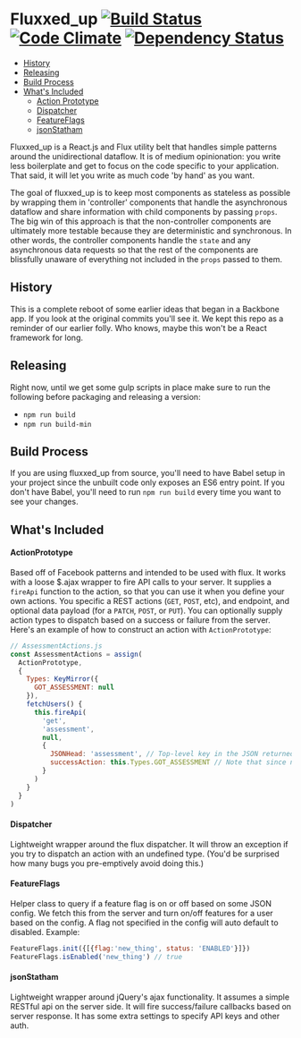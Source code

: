 Fluxxed_up [![Build Status](https://travis-ci.org/everplans/fluxxed_up.svg?branch=master)](https://travis-ci.org/everplans/fluxxed_up) [![Code Climate](https://codeclimate.com/repos/57361f9378bbd61943002b6b/badges/59cae8b81ec09ab798fb/gpa.svg)](https://codeclimate.com/repos/57361f9378bbd61943002b6b/feed) [![Dependency Status](https://gemnasium.com/badges/github.com/everplans/fluxxed_up.svg)](https://gemnasium.com/github.com/everplans/fluxxed_up)
===========

- [History](#history)
- [Releasing](#releasing)
- [Build Process](#build-process)
- [What's Included](#whats-included)
  - [Action Prototype](#actionprototype)
  - [Dispatcher](#dispatcher)
  - [FeatureFlags](#featureflags)
  - [jsonStatham](#jsonstatham)

Fluxxed_up is a React.js and Flux utility belt that handles simple patterns around the unidirectional dataflow. It is of medium opinionation: you write less boilerplate and get to focus on the code specific to your application. That said, it will let you write as much code 'by hand' as you want.

The goal of fluxxed_up is to keep most components as stateless as possible by wrapping them in 'controller' components that handle the asynchronous dataflow and share information with child components by passing `props`. The big win of this approach is that the non-controller components are ultimately more testable because they are deterministic and synchronous. In other words, the controller components handle the `state` and any asynchronous data requests so that the rest of the components are blissfully unaware of everything not included in the `props` passed to them.

## History
This is a complete reboot of some earlier ideas that began in a Backbone app. If you look at the original commits you'll see it. We kept this repo as a reminder of our earlier folly. Who knows, maybe this won't be a React framework for long.

## Releasing
Right now, until we get some gulp scripts in place make sure to run the following before packaging and releasing a version:
* `npm run build`
* `npm run build-min`

## Build Process
If you are using fluxxed_up from source, you'll need to have Babel setup in your project since the unbuilt code only exposes an ES6 entry point. If you don't have Babel, you'll need to run `npm run build` every time you want to see your changes.

## What's Included

#### ActionPrototype
Based off of Facebook patterns and intended to be used with flux. It works with a loose $.ajax wrapper to fire
API calls to your server. It supplies a `fireApi` function to the action, so that you can use it when you define your
own actions. You specific a REST actions (`GET`, `POST`, etc), and endpoint, and optional data payload (for a `PATCH`, `POST`, or `PUT`). You can optionally supply action types to dispatch based on a success or failure from the server. Here's an example of how to construct an action with `ActionPrototype`:

```javascript
// AssessmentActions.js
const AssessmentActions = assign(
  ActionPrototype,
  {
    Types: KeyMirror({
      GOT_ASSESSMENT: null
    }),
    fetchUsers() {
      this.fireApi(
        'get',
        'assessment',
        null,
        {
          JSONHead: 'assessment', // Top-level key in the JSON returned by the server.
          successAction: this.Types.GOT_ASSESSMENT // Note that since no failureAction was specified, it will always dispatch this action.
        }
      )
    }
  }
)
```

#### Dispatcher
Lightweight wrapper around the flux dispatcher. It will throw an exception if you try to dispatch an action with an undefined type. (You'd be surprised how many bugs you pre-emptively avoid doing this.)


#### FeatureFlags
Helper class to query if a feature flag is on or off based on some JSON config. We fetch this from the server and turn on/off features for a user based on the config. A flag not specified in the config will auto default to disabled. Example:
```javascript
FeatureFlags.init({[{flag:'new_thing', status: 'ENABLED'}]})
FeatureFlags.isEnabled('new_thing') // true
```

#### jsonStatham
Lightweight wrapper around jQuery's ajax functionality. It assumes a simple RESTful api on the server side. It will fire success/failure callbacks based on server response. It has some extra settings to specify API keys and other auth.